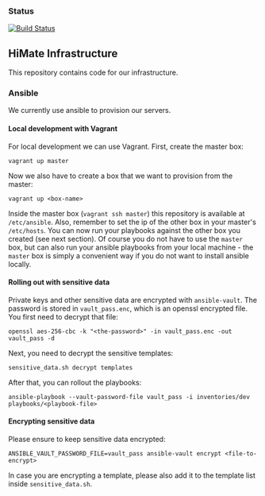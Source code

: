 ### Status
[![Build Status](https://api.travis-ci.org/himate/himate-infrastructure.svg?branch=master)](https://travis-ci.org/himate/himate-infrastructure)



## HiMate Infrastructure

This repository contains code for our infrastructure.

### Ansible

We currently use ansible to provision our servers.

#### Local development with Vagrant

For local development we can use Vagrant. First, create the master box:

```
vagrant up master
```

Now we also have to create a box that we want to provision from the master:

```
vagrant up <box-name>
```

Inside the master box (`vagrant ssh master`) this repository is available at `/etc/ansible`. 
Also, remember to set the ip of the other box in your master's `/etc/hosts`.
You can now run your playbooks against the other box you created (see next section). 
Of course you do not have to use the `master` box, but can also run your ansible playbooks from your local machine - the `master` box is simply a convenient way if you do not want to install ansible locally.

#### Rolling out with sensitive data

Private keys and other sensitive data are encrypted with `ansible-vault`. The password is stored in `vault_pass.enc`, which is an openssl encrypted file. You first need to decrypt that file:

```
openssl aes-256-cbc -k "<the-password>" -in vault_pass.enc -out vault_pass -d
```

Next, you need to decrypt the sensitive templates:

```
sensitive_data.sh decrypt templates
```

After that, you can rollout the playbooks:

```
ansible-playbook --vault-password-file vault_pass -i inventories/dev playbooks/<playbook-file>
```

#### Encrypting sensitive data

Please ensure to keep sensitive data encrypted:

```
ANSIBLE_VAULT_PASSWORD_FILE=vault_pass ansible-vault encrypt <file-to-encrypt>
```

In case you are encrypting a template, please also add it to the template list inside `sensitive_data.sh`.

